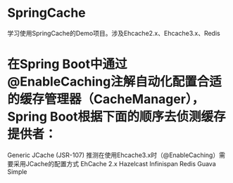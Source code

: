 # SpringCache
学习使用SpringCache的Demo项目。涉及Ehcache2.x、Ehcache3.x、Redis 

# 在Spring Boot中通过@EnableCaching注解自动化配置合适的缓存管理器（CacheManager），Spring Boot根据下面的顺序去侦测缓存提供者：
Generic
JCache (JSR-107) 推测在使用Ehcache3.x时（@EnableCaching）需要采用JCache的配置方式
EhCache 2.x 
Hazelcast
Infinispan
Redis
Guava
Simple

